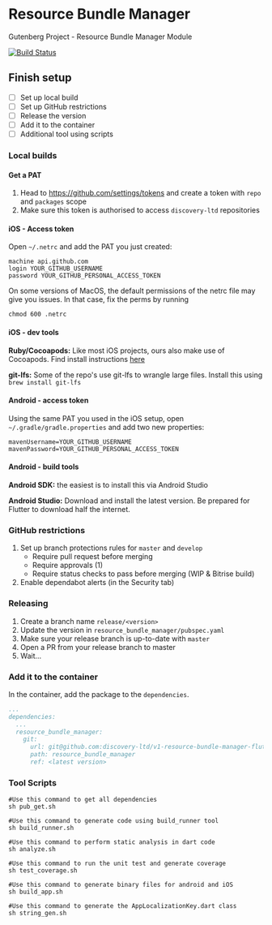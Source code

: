 # Resource Bundle Manager

Gutenberg Project - Resource Bundle Manager Module

[![Build Status](https://app.bitrise.io/app/15e5d660-0dcb-46b1-b81d-d43b230ec3eb/status.svg?token=zOSzuQxe-J7x6uHzan46NQ&branch=master)](https://app.bitrise.io/app/15e5d660-0dcb-46b1-b81d-d43b230ec3eb)

## Finish setup

- [ ] Set up local build
- [ ] Set up GitHub restrictions
- [ ] Release the version
- [ ] Add it to the container
- [ ] Additional tool using scripts

### Local builds

#### Get a PAT

1. Head to https://github.com/settings/tokens and create a token with `repo` and `packages` scope
2. Make sure this token is authorised to access `discovery-ltd` repositories

#### iOS - Access token

Open `~/.netrc` and add the PAT you just created:

```
machine api.github.com
login YOUR_GITHUB_USERNAME
password YOUR_GITHUB_PERSONAL_ACCESS_TOKEN
```

On some versions of MacOS, the default permissions of the netrc file may give you issues. In that case, fix the perms by running

```
chmod 600 .netrc
```

#### iOS - dev tools

**Ruby/Cocoapods:** Like most iOS projects, ours also make use of Cocoapods. Find install instructions [here](https://guides.cocoapods.org/using/getting-started.html)

**git-lfs:** Some of the repo's use git-lfs to wrangle large files. Install this using `brew install git-lfs`


#### Android - access token

Using the same PAT you used in the iOS setup, open `~/.gradle/gradle.properties` and add two new properties:

```properties
mavenUsername=YOUR_GITHUB_USERNAME 
mavenPassword=YOUR_GITHUB_PERSONAL_ACCESS_TOKEN
```

#### Android - build tools

**Android SDK:** the easiest is to install this via Android Studio

**Android Studio:** Download and install the latest version. Be prepared for Flutter to download half the internet.


### GitHub restrictions

1. Set up branch protections rules for `master` and `develop`
   - Require pull request before merging
   - Require approvals (1)
   - Require status checks to pass before merging (WIP & Bitrise build)
2. Enable dependabot alerts (in the Security tab)

### Releasing

1. Create a branch name `release/<version>`
2. Update the version in `resource_bundle_manager/pubspec.yaml`
3. Make sure your release branch is up-to-date with `master`
4. Open a PR from your release branch to master
5. Wait...

### Add it to the container

In the container, add the package to the `dependencies`.

```yaml
...
dependencies:
  ...
  resource_bundle_manager:
    git:
      url: git@github.com:discovery-ltd/v1-resource-bundle-manager-flutter.git
      path: resource_bundle_manager
      ref: <latest version>
```

### Tool Scripts

```shell
#Use this command to get all dependencies 
sh pub_get.sh

#Use this command to generate code using build_runner tool
sh build_runner.sh

#Use this command to perform static analysis in dart code
sh analyze.sh

#Use this command to run the unit test and generate coverage
sh test_coverage.sh

#Use this command to generate binary files for android and iOS
sh build_app.sh

#Use this command to generate the AppLocalizationKey.dart class
sh string_gen.sh
```

